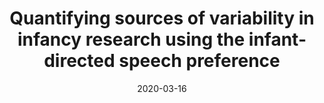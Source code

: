 ---
title: "Quantifying sources of variability in infancy research using the infant-directed speech preference"
authors: ["ManyBabies Consortium"]
date: 2020-03-16
venue: 'Advances in Methods and Practices in Psychological Science'
permalink: /files/manybabies-2020.pdf
---